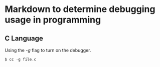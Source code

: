 # Markdown to determine debugging usage in programming

## C Language

Using the _-g_ flag to turn on the debugger.

```c
$ cc -g file.c
```